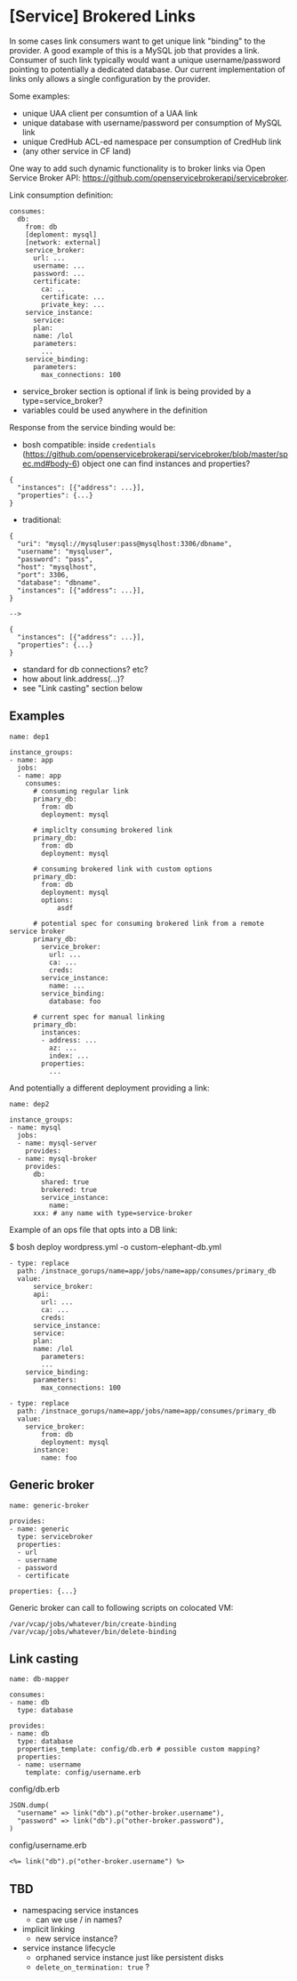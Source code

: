 # [Service] Brokered Links

In some cases link consumers want to get unique link "binding" to the provider. A good example of this is a MySQL job that provides a link. Consumer of such link typically would want a unique username/password pointing to potentially a dedicated database. Our current implementation of links only allows a single configuration by the provider.

Some examples:

- unique UAA client per consumtion of a UAA link
- unique database with username/password per consumption of MySQL link
- unique CredHub ACL-ed namespace per consumption of CredHub link
- (any other service in CF land)

One way to add such dynamic functionality is to broker links via Open Service Broker API: https://github.com/openservicebrokerapi/servicebroker.

Link consumption definition:

```
consumes:
  db:
    from: db
    [deploment: mysql]
    [network: external]
    service_broker:
      url: ...
      username: ...
      password: ...
      certificate:
        ca: ..
        certificate: ...
        private_key: ...
    service_instance:
      service:
      plan:
      name: /lol
      parameters:
        ...
    service_binding:
      parameters:
        max_connections: 100
```

- service_broker section is optional if link is being provided by a type=service_broker?
- variables could be used anywhere in the definition

Response from the service binding would be:

- bosh compatible: inside `credentials` (https://github.com/openservicebrokerapi/servicebroker/blob/master/spec.md#body-6) object one can find instances and properties?

```
{
  "instances": [{"address": ...}],
  "properties": {...}
}
```

- traditional:

```
{
  "uri": "mysql://mysqluser:pass@mysqlhost:3306/dbname",
  "username": "mysqluser",
  "password": "pass",
  "host": "mysqlhost",
  "port": 3306,
  "database": "dbname".
  "instances": [{"address": ...}],
}

-->

{
  "instances": [{"address": ...}],
  "properties": {...}
}
```

- standard for db connections? etc?
- how about link.address(...)?
- see "Link casting" section below

## Examples

```
name: dep1

instance_groups:
- name: app
  jobs:
  - name: app
    consumes:
      # consuming regular link
      primary_db:
        from: db
        deployment: mysql

      # impliclty consuming brokered link
      primary_db:
        from: db
        deployment: mysql

      # consuming brokered link with custom options
      primary_db:
        from: db
        deployment: mysql
        options:
        	asdf

      # potential spec for consuming brokered link from a remote service broker
      primary_db:
        service_broker:
          url: ...
          ca: ...
          creds:
        service_instance:
          name: ...
        service_binding:
          database: foo

      # current spec for manual linking
      primary_db:
        instances:
        - address: ...
          az: ...
          index: ...
        properties:
          ...
```

And potentially a different deployment providing a link:

```
name: dep2

instance_groups:
- name: mysql
  jobs:
  - name: mysql-server
    provides:
  - name: mysql-broker
    provides:
      db:
        shared: true
        brokered: true
        service_instance:
          name:
      xxx: # any name with type=service-broker
```

Example of an ops file that opts into a DB link:

$ bosh deploy wordpress.yml -o custom-elephant-db.yml

```
- type: replace
  path: /instnace_gorups/name=app/jobs/name=app/consumes/primary_db
  value:
	  service_broker:
      api:
  	    url: ...
  	    ca: ...
  	    creds:
	  service_instance:
      service:
      plan:
      name: /lol
	    parameters:
        ...
  	service_binding:
      parameters:
  	    max_connections: 100

- type: replace
  path: /instnace_gorups/name=app/jobs/name=app/consumes/primary_db
  value:
    service_broker:
	    from: db
	    deployment: mysql
  	  instance:
  	    name: foo
```

## Generic broker

```
name: generic-broker

provides:
- name: generic
  type: servicebroker
  properties:
  - url
  - username
  - password
  - certificate

properties: {...}
```

Generic broker can call to following scripts on colocated VM:

```
/var/vcap/jobs/whatever/bin/create-binding
/var/vcap/jobs/whatever/bin/delete-binding
```

## Link casting

```
name: db-mapper

consumes:
- name: db
  type: database

provides:
- name: db
  type: database
  properties_template: config/db.erb # possible custom mapping?
  properties:
  - name: username
    template: config/username.erb
```

config/db.erb

```
JSON.dump(
  "username" => link("db").p("other-broker.username"),
  "password" => link("db").p("other-broker.password"),
)
```

config/username.erb

```
<%= link("db").p("other-broker.username") %>
```

## TBD

- namespacing service instances
  - can we use / in names?
- implicit linking
  - new service instance?
- service instance lifecycle
  - orphaned service instance just like persistent disks
  - `delete_on_termination: true` ?
